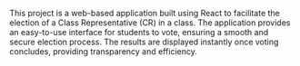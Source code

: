 This project is a web-based application built using React to facilitate the election of a Class Representative (CR) in a class. The application provides an easy-to-use interface for students to vote, ensuring a smooth and secure election process. The results are displayed instantly once voting concludes, providing transparency and efficiency.

